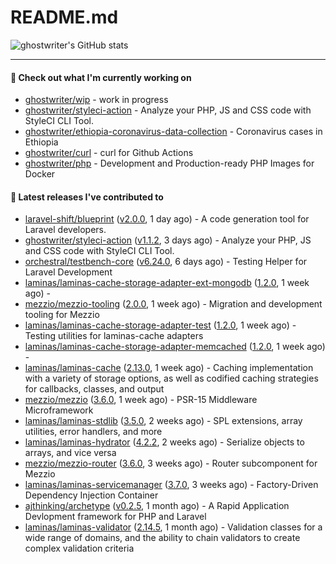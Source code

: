 # README.md

![ghostwriter's GitHub stats](https://github-readme-stats.vercel.app/api?username=ghostwriter&show_icons=true&count_private=true&hide_title=true&hide_rank=true&icon_color=333)

---

#### 🌱 Check out what I'm currently working on

- [ghostwriter/wip](https://github.com/ghostwriter/wip) - work in progress
- [ghostwriter/styleci-action](https://github.com/ghostwriter/styleci-action) - Analyze your PHP, JS and CSS code with StyleCI CLI Tool.
- [ghostwriter/ethiopia-coronavirus-data-collection](https://github.com/ghostwriter/ethiopia-coronavirus-data-collection) - Coronavirus cases in Ethiopia
- [ghostwriter/curl](https://github.com/ghostwriter/curl) - curl for Github Actions
- [ghostwriter/php](https://github.com/ghostwriter/php) - Development and Production-ready PHP Images for Docker

#### 🔭 Latest releases I've contributed to

- [laravel-shift/blueprint](https://github.com/laravel-shift/blueprint) ([v2.0.0](https://github.com/laravel-shift/blueprint/releases/tag/v2.0.0), 1 day ago) - A code generation tool for Laravel developers.
- [ghostwriter/styleci-action](https://github.com/ghostwriter/styleci-action) ([v1.1.2](https://github.com/ghostwriter/styleci-action/releases/tag/v1.1.2), 3 days ago) - Analyze your PHP, JS and CSS code with StyleCI CLI Tool.
- [orchestral/testbench-core](https://github.com/orchestral/testbench-core) ([v6.24.0](https://github.com/orchestral/testbench-core/releases/tag/v6.24.0), 6 days ago) - Testing Helper for Laravel Development
- [laminas/laminas-cache-storage-adapter-ext-mongodb](https://github.com/laminas/laminas-cache-storage-adapter-ext-mongodb) ([1.2.0](https://github.com/laminas/laminas-cache-storage-adapter-ext-mongodb/releases/tag/1.2.0), 1 week ago) - 
- [mezzio/mezzio-tooling](https://github.com/mezzio/mezzio-tooling) ([2.0.0](https://github.com/mezzio/mezzio-tooling/releases/tag/2.0.0), 1 week ago) - Migration and development tooling for Mezzio
- [laminas/laminas-cache-storage-adapter-test](https://github.com/laminas/laminas-cache-storage-adapter-test) ([1.2.0](https://github.com/laminas/laminas-cache-storage-adapter-test/releases/tag/1.2.0), 1 week ago) - Testing utilities for laminas-cache adapters
- [laminas/laminas-cache-storage-adapter-memcached](https://github.com/laminas/laminas-cache-storage-adapter-memcached) ([1.2.0](https://github.com/laminas/laminas-cache-storage-adapter-memcached/releases/tag/1.2.0), 1 week ago) - 
- [laminas/laminas-cache](https://github.com/laminas/laminas-cache) ([2.13.0](https://github.com/laminas/laminas-cache/releases/tag/2.13.0), 1 week ago) - Caching implementation with a variety of storage options, as well as codified caching strategies for callbacks, classes, and output
- [mezzio/mezzio](https://github.com/mezzio/mezzio) ([3.6.0](https://github.com/mezzio/mezzio/releases/tag/3.6.0), 1 week ago) - PSR-15 Middleware Microframework
- [laminas/laminas-stdlib](https://github.com/laminas/laminas-stdlib) ([3.5.0](https://github.com/laminas/laminas-stdlib/releases/tag/3.5.0), 2 weeks ago) - SPL extensions, array utilities, error handlers, and more
- [laminas/laminas-hydrator](https://github.com/laminas/laminas-hydrator) ([4.2.2](https://github.com/laminas/laminas-hydrator/releases/tag/4.2.2), 2 weeks ago) - Serialize objects to arrays, and vice versa
- [mezzio/mezzio-router](https://github.com/mezzio/mezzio-router) ([3.6.0](https://github.com/mezzio/mezzio-router/releases/tag/3.6.0), 3 weeks ago) - Router subcomponent for Mezzio
- [laminas/laminas-servicemanager](https://github.com/laminas/laminas-servicemanager) ([3.7.0](https://github.com/laminas/laminas-servicemanager/releases/tag/3.7.0), 3 weeks ago) - Factory-Driven Dependency Injection Container
- [ajthinking/archetype](https://github.com/ajthinking/archetype) ([v0.2.5](https://github.com/ajthinking/archetype/releases/tag/v0.2.5), 1 month ago) - A Rapid Application Devlopment framework for PHP and Laravel
- [laminas/laminas-validator](https://github.com/laminas/laminas-validator) ([2.14.5](https://github.com/laminas/laminas-validator/releases/tag/2.14.5), 1 month ago) - Validation classes for a wide range of domains, and the ability to chain validators to create complex validation criteria
